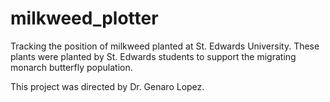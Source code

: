 # milkweed_plotter
Tracking the position of milkweed planted at St. Edwards University. These plants were planted by St. Edwards students to support the migrating monarch butterfly population.

This project was directed by Dr. Genaro Lopez.


